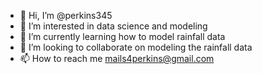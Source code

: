 - 👋 Hi, I’m @perkins345
- 👀 I’m interested in data science and modeling
- 🌱 I’m currently learning how to model rainfall data
- 💞️ I’m looking to collaborate on modeling the rainfall data
- 📫 How to reach me mails4perkins@gmail.com

<!---
perkins345/perkins345 is a ✨ special ✨ repository because its `README.md` (this file) appears on your GitHub profile.
You can click the Preview link to take a look at your changes.
--->
